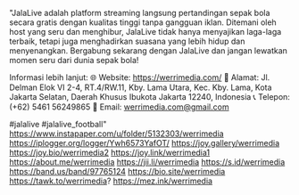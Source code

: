 "JalaLive adalah platform streaming langsung pertandingan sepak bola secara gratis dengan kualitas tinggi tanpa gangguan iklan. Ditemani oleh host yang seru dan menghibur, JalaLive tidak hanya menyajikan laga-laga terbaik, tetapi juga menghadirkan suasana yang lebih hidup dan menyenangkan. Bergabung sekarang dengan JalaLive dan jangan lewatkan momen seru dari dunia sepak bola!

Informasi lebih lanjut:
🌐 Website: https://werrimedia.com/
📍 Alamat: Jl. Delman Elok VI 2-4, RT.4/RW.11, Kby. Lama Utara, Kec. Kby. Lama, Kota Jakarta Selatan, Daerah Khusus Ibukota Jakarta 12240, Indonesia
📞 Telepon: (+62) 5461 56249865
📧 Email: werrimedia.com@gmail.com

#jalalive #jalalive_football"
https://www.instapaper.com/u/folder/5132303/werrimedia
https://iplogger.org/logger/Ywh6573YafOT/
https://joy.gallery/werrimedia
https://joy.bio/werrimedia2
https://joy.link/werrimedia1
https://about.me/werrimedia
https://jii.li/werrimedia
https://s.id/werrimedia
https://band.us/band/97765124
https://bio.site/werrimedia
https://tawk.to/werrimedia?
https://mez.ink/werrimedia